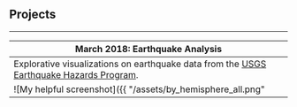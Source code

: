 ## Projects
___


|**March 2018: Earthquake Analysis**|
|-----|
|Explorative visualizations on earthquake data from the [USGS Earthquake Hazards Program](https://earthquake.usgs.gov "USGS Earthquake Hazards Program").|../
![My helpful screenshot]({{ "/assets/by_hemisphere_all.png" | absolute_url }})
